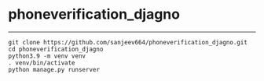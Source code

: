# phoneverification_djagno

---
```
git clone https://github.com/sanjeev664/phoneverification_djagno.git
cd phoneverification_djagno
python3.9 -m venv venv
. venv/bin/activate
python manage.py runserver
```
